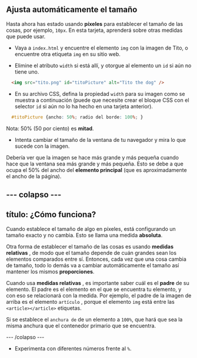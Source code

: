 ## Ajusta automáticamente el tamaño

Hasta ahora has estado usando **píxeles** para establecer el tamaño de las cosas, por ejemplo, `10px`. En esta tarjeta, aprenderá sobre otras medidas que puede usar.

+ Vaya a `index.html` y encuentre el elemento `img` con la imagen de Tito, o encuentre otra etiqueta `img` en su sitio web.

+ Elimine el atributo `width` si está allí, y otorgue al elemento un `id` si aún no tiene uno.

```html
  <img src="tito.png" id="titoPicture" alt="Tito the dog" />
```

+ En su archivo CSS, defina la propiedad `width` para su imagen como se muestra a continuación (puede que necesite crear el bloque CSS con el selector `id` si aún no lo ha hecho en una tarjeta anterior).

```css
  #titoPicture {ancho: 50%; radio del borde: 100%; }
```

Nota: 50% (50 por ciento) es **mitad**.

+ Intenta cambiar el tamaño de la ventana de tu navegador y mira lo que sucede con la imagen.

Debería ver que la imagen se hace más grande y más pequeña cuando hace que la ventana sea más grande y más pequeña. Esto se debe a que ocupa el 50% del ancho del **elemento principal** (que es aproximadamente el ancho de la página).

## \--- colapso \---

## título: ¿Cómo funciona?

Cuando establece el tamaño de algo en píxeles, está configurando un tamaño exacto y no cambia. Esto se llama una medida **absoluta**.

Otra forma de establecer el tamaño de las cosas es usando **medidas relativas** , de modo que el tamaño depende de cuán grandes sean los elementos comparados entre sí. Entonces, cada vez que una cosa cambia de tamaño, todo lo demás va a cambiar automáticamente el tamaño así mantener los mismos **proporciones**.

Cuando usa **medidas relativas** , es importante saber cuál es el **padre** de su elemento. El padre es el elemento en el que se encuentra tu elemento, y con eso se relacionará con la medida. Por ejemplo, el padre de la imagen de arriba es el elemento `artículo` , porque el elemento `img` está entre las `<article></article>` etiquetas.

Si se establece el `anchura de` de un elemento a `100%`, que hará que sea la misma anchura que el contenedor primario que se encuentra.

\--- /colapso \---

+ Experimenta con diferentes números frente al `%`.